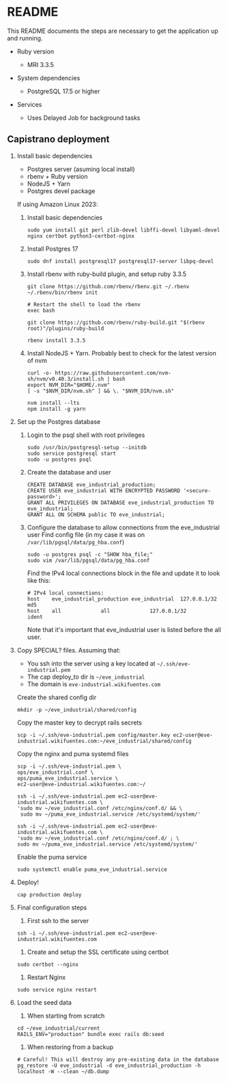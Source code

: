# README

This README documents the steps are necessary to get the application up and running.

* Ruby version
  * MRI 3.3.5

* System dependencies
  * PostgreSQL 17.5 or higher

* Services <!-- (job queues, cache servers, search engines, etc.) -->
  * Uses Delayed Job for background tasks

## Capistrano deployment

1. Install basic dependencies
   * Postgres server (asuming local install)
   * rbenv + Ruby version
   * NodeJS + Yarn
   * Postgres devel package

    If using Amazon Linux 2023:

    1. Install basic dependencies
        ```
        sudo yum install git perl zlib-devel libffi-devel libyaml-devel nginx certbot python3-certbot-nginx
        ```

    1. Install Postgres 17
        ```
        sudo dnf install postgresql17 postgresql17-server libpq-devel
        ```

    1. Install rbenv with ruby-build plugin, and setup ruby 3.3.5
        ```
        git clone https://github.com/rbenv/rbenv.git ~/.rbenv
        ~/.rbenv/bin/rbenv init

        # Restart the shell to load the rbenv
        exec bash

        git clone https://github.com/rbenv/ruby-build.git "$(rbenv root)"/plugins/ruby-build

        rbenv install 3.3.5
        ```
    1. Install NodeJS + Yarn. Probably best to check for the latest version of nvm
        ```
        curl -o- https://raw.githubusercontent.com/nvm-sh/nvm/v0.40.3/install.sh | bash
        export NVM_DIR="$HOME/.nvm"
        [ -s "$NVM_DIR/nvm.sh" ] && \. "$NVM_DIR/nvm.sh"

        nvm install --lts
        npm install -g yarn
        ```

1. Set up the Postgres database
    1. Login to the psql shell with root privileges
        ```
        sudo /usr/bin/postgresql-setup --initdb
        sudo service postgresql start
        sudo -u postgres psql
        ```

    1. Create the database and user
        ```
        CREATE DATABASE eve_industrial_production;
        CREATE USER eve_industrial WITH ENCRYPTED PASSWORD '<secure-password>';
        GRANT ALL PRIVILEGES ON DATABASE eve_industrial_production TO eve_industrial;
        GRANT ALL ON SCHEMA public TO eve_industrial;
        ```

    1. Configure the database to allow connections from the eve_industrial user
        Find config file (in my case it was on `/var/lib/pgsql/data/pg_hba.conf`)
        ```
        sudo -u postgres psql -c "SHOW hba_file;"
        sudo vim /var/lib/pgsql/data/pg_hba.conf
        ```

        Find the IPv4 local connections block in the file and update it to look like this:
        ```
        # IPv4 local connections:
        host    eve_industrial_production eve_industrial  127.0.0.1/32  md5
        host    all             all             127.0.0.1/32            ident
        ```
        Note that it's important that eve_industrial user is listed before the all user.

1. Copy SPECIAL? files. Assuming that:
    * You ssh into the server using a key located at `~/.ssh/eve-industrial.pem`
    * The cap deploy_to dir is `~/eve_industrial`
    * The domain is `eve-industrial.wikifuentes.com`

    Create the shared config dir
    ```
    mkdir -p ~/eve_industrial/shared/config
    ```

    Copy the master key to decrypt rails secrets
    ```
    scp -i ~/.ssh/eve-industrial.pem config/master.key ec2-user@eve-industrial.wikifuentes.com:~/eve_industrial/shared/config
    ```

    Copy the nginx and puma systemd files
    ```
    scp -i ~/.ssh/eve-industrial.pem \
    ops/eve_industrial.conf \
    ops/puma_eve_industrial.service \
    ec2-user@eve-industrial.wikifuentes.com:~/

    ssh -i ~/.ssh/eve-industrial.pem ec2-user@eve-industrial.wikifuentes.com \
    'sudo mv ~/eve_industrial.conf /etc/nginx/conf.d/ && \
     sudo mv ~/puma_eve_industrial.service /etc/systemd/system/'

    ssh -i ~/.ssh/eve-industrial.pem ec2-user@eve-industrial.wikifuentes.com \
    'sudo mv ~/eve_industrial.conf /etc/nginx/conf.d/ ; \
    sudo mv ~/puma_eve_industrial.service /etc/systemd/system/'
    ```

    Enable the puma service
    ```
    sudo systemctl enable puma_eve_industrial.service
    ```

1. Deploy!
    ```
    cap production deploy
    ```

1. Final configuration steps
    1. First ssh to the server
    ```
    ssh -i ~/.ssh/eve-industrial.pem ec2-user@eve-industrial.wikifuentes.com
    ```

    1. Create and setup the SSL certificate using certbot
    ```
    sudo certbot --nginx
    ```

    1. Restart Nginx
    ```
    sudo service nginx restart
    ```

1. Load the seed data
    1. When starting from scratch
    ```
    cd ~/eve_industrial/current
    RAILS_ENV="production" bundle exec rails db:seed
    ```

    1. When restoring from a backup
    ```
    # Careful! This will destroy any pre-existing data in the database
    pg_restore -U eve_industrial -d eve_industrial_production -h localhost -W --clean ~/db.dump
    ```
